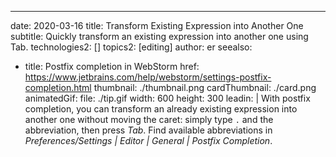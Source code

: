 ---
date: 2020-03-16
title: Transform Existing Expression into Another One
subtitle: Quickly transform an existing expression into another one using Tab.
technologies2: []
topics2: [editing]
author: er
seealso:
- title: Postfix completion in WebStorm
  href: https://www.jetbrains.com/help/webstorm/settings-postfix-completion.html
thumbnail: ./thumbnail.png
cardThumbnail: ./card.png
animatedGif:
  file: ./tip.gif
  width: 600
  height: 300
leadin: |
  With postfix completion, you can transform an already existing expression into another one 
  without moving the caret: simply type `.` and the abbreviation, then press *Tab*. Find 
  available abbreviations in *Preferences/Settings | Editor | General | Postfix Completion*.
